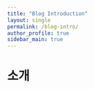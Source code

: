 ```yaml
---
title: "Blog Introduction"
layout: single
permalink: /blog-intro/
author_profile: true
sidebar_main: true
---
```


# 소개